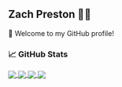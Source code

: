 ## Zach Preston 👨‍💻

🎉 Welcome to my GitHub profile!

### &#x1f4c8; GitHub Stats
<a href="https://github.com/zpreston123">
  <img align="center" src="https://github-readme-stats.vercel.app/api?username=zpreston123&show_icons=true&theme=dark"/>
</a>
<a href="https://github.com/zpreston123">
  <img align="center" src="https://github-readme-stats.vercel.app/api/top-langs/?username=zpreston123&layout=compact&theme=dark"/>
</a>
<a href="https://github.com/zpreston123/blog">
  <img align="center" src="https://github-readme-stats.vercel.app/api/pin/?username=zpreston123&repo=blog&theme=dark"/>
</a>
<a href="https://github.com/zpreston123/hungry-panda-rebuild">
  <img align="center" src="https://github-readme-stats.vercel.app/api/pin/?username=zpreston123&repo=hungry-panda-rebuild&theme=dark"/>
</a>
